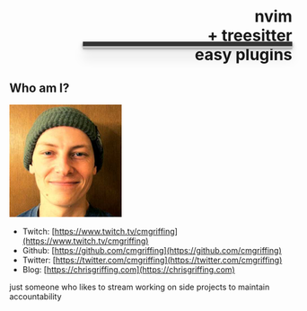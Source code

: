 <style>
  .opening-title {
    text-align: right;
  }

  .awesome {
    padding-left: 200px;
    position: relative;
  }

  .awesome::before {
    content: "";
    background: #333;
    width: 100%;
    height: 8px;
    position: absolute;
    top: -6px;
    left: 0;
    box-shadow: 0 1px 0 #ccc, 0 2px 0 #c9c9c9, 0 3px 0 #bbb, 0 4px 0 #b9b9b9, 0 5px 0 #aaa, 0 6px 1px rgb(0 0 0 / 10%), 0 0 5px rgb(0 0 0 / 10%), 0 1px 3px rgb(0 0 0 / 30%), 0 3px 5px rgb(0 0 0 / 20%), 0 5px 10px rgb(0 0 0 / 25%), 0 20px 20px rgb(0 0 0 / 15%);
  }

</style>

<h1 class="opening-title">nvim<br /> + treesitter<br /><span class="awesome">easy plugins</span></h1>

## Who am I?

<img height="200" width="200" src="./assets/selfportrait.jpeg">

- Twitch: [https://www.twitch.tv/cmgriffing](https://www.twitch.tv/cmgriffing)
- Github: [https://github.com/cmgriffing](https://github.com/cmgriffing)
- Twitter: [https://twitter.com/cmgriffing](https://twitter.com/cmgriffing)
- Blog: [https://chrisgriffing.com](https://chrisgriffing.com)

<div class="notes">
just someone who likes to stream working on side projects to maintain accountability
</div>
